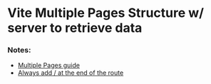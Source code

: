 # Vite Multiple Pages Structure w/ server to retrieve data

### Notes:

- [Multiple Pages guide](https://vitejs.dev/guide/build.html#multi-page-app)
- [Always add / at the end of the route](https://stackoverflow.com/questions/77498366/how-do-i-setup-a-multi-page-app-using-vite)
